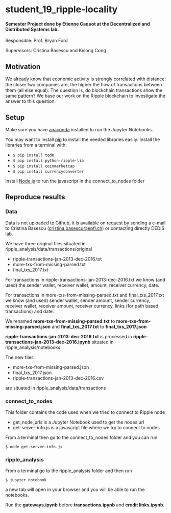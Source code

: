 # student_19_ripple-locality
#### Semester Project done by Etienne Caquot at the Decentralized and Distributed Systems lab.

Responsible: Prof. Bryan Ford

Supervisors: Cristina Basescu and Kelong Cong

## Motivation
We already know that economic activity is strongly correlated with distance: the closer two companies are, the higher the ﬂow of transactions between them (all else equal). The question is, do blockchain transactions show the same pattern? We base our work on the Ripple blockchain to investigate the answer to this question.

## Setup
Make sure you have [anaconda](https://www.anaconda.com) installed to run the Jupyter Notebooks.

You may want to install [pip](https://pip.pypa.io/en/stable/installing/) to install the needed libraries easily.
Install the libraries from a terminal with:
- `$ pip install tqdm`
- `$ pip install python-ripple-lib`
- `$ pip install coinmarketcap`
- `$ pip install currencyconverter`

Install [Node.js](https://nodejs.org/en/download/) to run the javascript in the connect_to_nodes folder

## Reproduce results

### Data
Data is not uploaded to Github, it is available on request by sending a e-mail to Cristina Basescu (cristina.basescu@epfl.ch) or contacting directly DEDIS lab.

We have three original files situated in ripple_analysis/data/transactions/original
- ripple-transactions-jan-2013-dec-2016.txt
- more-txs-from-missing-parsed.txt
- final_txs_2017.txt

For transactions in ripple-transactions-jan-2013-dec-2016.txt we know (and used) the sender wallet, receiver wallet, amount, receiver currency, date.

For transactions in more-txs-from-missing-parsed.txt and final_txs_2017.txt we know (and used) sender wallet, sender amount, sender currency, receiver wallet, receiver amount, receiver currency, links (for path based transactions) and date.

We renamed **more-txs-from-missing-parsed.txt** to **more-txs-from-missing-parsed.json** and **final_txs_2017.txt** to **final_txs_2017.json**

**ripple-transactions-jan-2013-dec-2016.txt** is processed in **ripple-transactions-jan-2013-dec-2016.ipynb** situated in ripple_analysis/notebooks

The new files
- more-txs-from-missing-parsed.json
- final_txs_2017.json
- ripple-transactions-jan-2013-dec-2016.csv

are situated in ripple_analysis/data/transactions

### connect_to_nodes
This folder contains the code used when we tried to connect to Ripple node
- get_node_urls is a Jupyter Notebook used to get the nodes url
- get-server-info.js is a javascript file where we try to connect to nodes

From a terminal then go to the connect_to_nodes folder and you can run

`$ node get-server-info.js`

### ripple_analysis
From a terminal go to the ripple_analysis folder and then run

`$ jupyter notebook`

a new tab will open in your browser and you will be able to run the notebooks.

Run the **gateways.ipynb**  before **transactions.ipynb** and **credit links.ipynb**.
